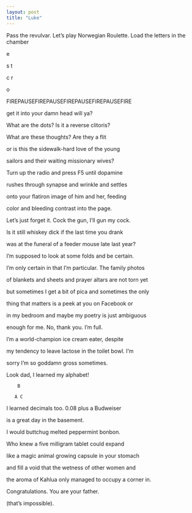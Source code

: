 ```yaml
---
layout: post
title: "Luke"
---
```


Pass the revulvar. Let’s play Norwegian Roulette.
Load the letters in the chamber


   e

s     t

c     r

   o


FIREPAUSEFIREPAUSEFIREPAUSEFIREPAUSEFIRE

get it into your damn head will ya?

What are the dots? Is it a reverse clitoris?

What are these thoughts? Are they a flit

or is this the sidewalk-hard love of the young

sailors and their waiting missionary wives?

Turn up the radio and press F5 until dopamine

rushes through synapse and wrinkle and settles

onto your flatiron image of him and her, feeding

color and bleeding contrast into the page.

Let’s just forget it. Cock the gun, I’ll gun my cock.


Is it still whiskey dick if the last time you drank

was at the funeral of a feeder mouse late last year?

I’m supposed to look at some folds and be certain.

I’m only certain in that I’m particular. The family photos

of blankets and sheets and prayer altars are not torn yet

but sometimes I get a bit of pica and sometimes the only

thing that matters is a peek at you on Facebook or

in my bedroom and maybe my poetry is just ambiguous

enough for me. No, thank you. I’m full.


I’m a world-champion ice cream eater, despite

my tendency to leave lactose in the toilet bowl. I’m

sorry I’m so goddamn gross sometimes.

Look dad, I learned my alphabet!

        B

       A C

I learned decimals too. 0.08 plus a Budweiser

is a great day in the basement.

I would buttchug melted peppermint bonbon.


Who knew a five milligram tablet could expand

like a magic animal growing capsule in your stomach

and fill a void that the wetness of other women and

the aroma of Kahlua only managed to occupy a corner in.

Congratulations. You are your father.

(that’s impossible).


